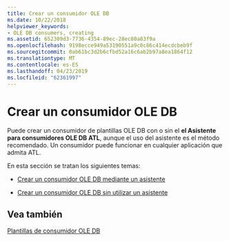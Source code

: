 ```yaml
---
title: Crear un consumidor OLE DB
ms.date: 10/22/2018
helpviewer_keywords:
- OLE DB consumers, creating
ms.assetid: 652309d3-7736-4354-89ec-28ec80a83f9a
ms.openlocfilehash: 9198ecce949a53190551a9c0c86c414ecdcbeb9f
ms.sourcegitcommit: 0ab61bc3d2b6cfbd52a16c6ab2b97a8ea1864f12
ms.translationtype: MT
ms.contentlocale: es-ES
ms.lasthandoff: 04/23/2019
ms.locfileid: "62361997"
---
```

# <a name="creating-an-ole-db-consumer"></a>Crear un consumidor OLE DB

Puede crear un consumidor de plantillas OLE DB con o sin el **el Asistente para consumidores OLE DB ATL**, aunque el uso del asistente es el método recomendado. Un consumidor puede funcionar en cualquier aplicación que admita ATL.

En esta sección se tratan los siguientes temas:

- [Crear un consumidor OLE DB mediante un asistente](../../data/oledb/creating-an-ole-db-consumer-using-a-wizard.md)

- [Crear un consumidor OLE DB sin utilizar un asistente](../../data/oledb/creating-a-consumer-without-using-a-wizard.md)

## <a name="see-also"></a>Vea también

[Plantillas de consumidor OLE DB](../../data/oledb/ole-db-consumer-templates-cpp.md)